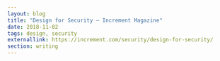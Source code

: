```yaml
---
layout: blog
title: "Design for Security — Increment Magazine"
date: 2018-11-02
tags: design, security
externallink: https://increment.com/security/design-for-security/
section: writing
---
```

